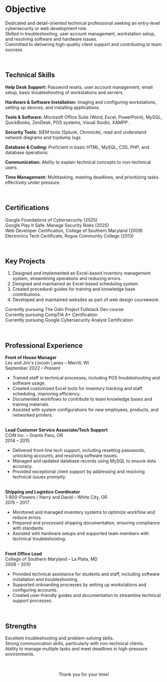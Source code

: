 <h1>Objective</h1>
<p>
Dedicated and detail-oriented technical professional seeking an entry-level cybersecurity or web development role.
<br>Skilled in troubleshooting, user account management, workstation setup, and resolving software and hardware issues.
<br>Committed to delivering high-quality client support and contributing to team success</p>
<br>

<h2>Technical Skills</h2>
<p><strong>Help Desk Support:</strong> Password resets, user account management, email setup, basic troubleshooting of workstations and servers.</p>
<p><strong>Hardware & Software Installation:</strong> Imaging and configuring workstations, setting up devices, and installing applications.</p>
<p><strong>Tools & Software:</strong> Microsoft Office Suite (Word, Excel, PowerPoint), MySQL, QuickBooks, ZenDesk, POS systems, Visual Studio, XAMPP.</p>
<p><strong>Security Tools:</strong> SIEM tools (Splunk, Chronicle), read and understand network diagrams and tcpdump logs</p>
<p><strong>Database & Coding:</strong> Proficient in basic HTML, MySQL, CSS, PHP, and database operations.</p>
<p><strong>Communication:</strong> Ability to explain technical concepts to non-technical users.</p>
<p><strong>Time Management:</strong> Multitasking, meeting deadlines, and prioritizing tasks effectively under pressure.</p>
<br>

<h2>Certifications</h2>
<p>Google Foundations of Cybersecurity (2025)<br>
Google Play It Safe: Manage Security Risks (2025)<br>
Web Developer Certification, College of Southern Maryland (2009)<br>
Electronics Tech Certificate, Rogue Community College (2013)</p>
<br>


<h2>Key Projects</h2>
<ol>
    <li>Designed and implemented an Excel-based inventory management system, streamlining operations and reducing errors.</li>
    <li>Designed and maintained an Excel-based scheduling system.</li>
    <li>Created procedural guides for training and knowledge base contributions.</li>
    <li>Developed and maintained websites as part of web design coursework.</li>
</ol>
<p>Currently pursuing The Odin Project Fullstack Dev course <br>
Currently pursuing CompTIA A+ Certification <br>
Currently pursuing Google Cybersecurity Analyst Certification </p>
<br>

<h2>Professional Experience</h2>
<p><strong>Front of House Manager</strong><br>
Les and Jim's Lincoln Lanes – Merrill, WI <br>
September 2022 – Present<br>
<ul>
    <li>Trained staff in technical processes, including POS troubleshooting and software usage.</li>
    <li>Created customized Excel tools for inventory tracking and staff scheduling, improving efficiency.</li>
    <li>Documented workflows to contribute to team knowledge bases and training materials.</li>
    <li>Assisted with system configurations for new employees, products, and networked printers.</li>
</ul>
<br>
<strong>Lead Customer Service Associate/Tech Support</strong><br>
COIN Inc. – Grants Pass, OR<br>
2014 – 2015<br>
<ul>
    <li>Delivered front-line tech support, including resetting passwords, unlocking accounts, and resolving software issues.</li>
    <li>Managed and updated database records using MySQL to ensure data accuracy.</li>
    <li>Provided exceptional client support by addressing and resolving technical issues promptly.</li>
</ul>
<br>
<strong>Shipping and Logistics Coordinator</strong><br>
1-800-Flowers / Harry and David – White City, OR<br>
2015 – 2017<br>
<ul>
    <li>Monitored and managed inventory systems to optimize workflow and reduce errors.</li>
    <li>Prepared and processed shipping documentation, ensuring compliance with standards.</li>
    <li>Assisted with hardware setups and supported team members with technical troubleshooting.</li>
</ul>
<br>
<strong>Front Office Lead</strong><br>
College of Southern Maryland – La Plata, MD<br>
2008 – 2010<br>
<ul>
    <li>Provided technical assistance for students and staff, including software installation and troubleshooting.</li>
    <li>Supported onboarding processes by setting up workstations and configuring accounts.</li>
    <li>Created user-friendly guides and documentation to streamline technical support processes.</li>
</ul>
</p>
<br>

<h2>Strengths</h2>
Excellent troubleshooting and problem-solving skills.<br>
Strong communication skills, particularly with non-technical clients.<br>
Ability to manage multiple tasks and meet deadlines in high-pressure environments.
<br>
<br>
<br>
<p style align=center>
Thank you for your time! </p>
